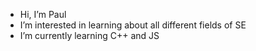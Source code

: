 - Hi, I’m Paul
- I’m interested in learning about all different fields of SE 
- I’m currently learning C++ and JS

<!---
Paul-Panther/Paul-Panther is a ✨ special ✨ repository because its `README.md` (this file) appears on your GitHub profile.
You can click the Preview link to take a look at your changes.
--->
